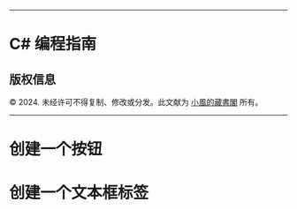 
---

# C# 编程指南

## 版权信息

© 2024. 未经许可不得复制、修改或分发。此文献为 [小風的藏書閣](https://t.me/xfp2333) 所有。

---

# 创建一个按钮

# 创建一个文本框标签